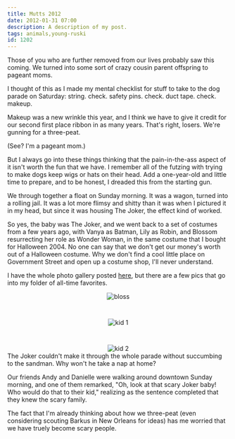 ```yaml
---
title: Mutts 2012
date: 2012-01-31 07:00
description: A description of my post.
tags: animals,young-ruski
id: 1202
---
```

Those of you who are further removed from our lives probably saw this coming. We turned into some sort of crazy cousin parent offspring to pageant moms.

I thought of this as I made my mental checklist for stuff to take to the dog parade on Saturday:  string.  check.  safety pins.  check.  duct tape.  check.  makeup.

Makeup was a new wrinkle this year, and I think we have to give it credit for our second first place ribbon in as many years.  That's right, losers.  We're gunning for a three-peat.

(See?  I'm a pageant mom.)

But I always go into these things thinking that the pain-in-the-ass aspect of it isn't worth the fun that we have.  I remember all of the futzing with trying to make dogs keep wigs or hats on their head.  Add a one-year-old and little time to prepare, and to be honest, I dreaded this from the starting gun.

We through together a float on Sunday morning.  It was a wagon, turned into a rolling jail.  It was a lot more flimsy and shitty than it was when I pictured it in my head, but since it was housing The Joker, the effect kind of worked.

So yes, the baby was The Joker, and we went back to a set of costumes from a few years ago, with Vanya as Batman, Lily as Robin, and Blossom resurrecting her role as Wonder Woman, in the same costume that I bought for Halloween 2004.  No one can say that we don't get our money's worth out of a Halloween costume.  Why we don't find a cool little place on Government Street and open up a costume shop, I'll never understand.

I have the whole photo gallery posted <a href="/pgHome.php">here</a>, but there are a few pics that go into my folder of all-time favorites.

<div style="text-align:center; margin-left:auto;margin-right:auto; display:block;"><img src="http://theskinnyonbenny.com/img/gal/085%20-%20Krewe%20of%20Mutts%202012/resIMG_20120129_1469.JPG" alt="bloss"></div>

<div style="text-align:center; margin-left:auto;margin-right:auto;margin-top:3em;margin-bottom:3em; display:block;"><img src="http://theskinnyonbenny.com/img/gal/085%20-%20Krewe%20of%20Mutts%202012/resIMG_20120129_1489.JPG" alt="kid 1"></div>

<div style="text-align:center; margin-left:auto;margin-right:auto; display:block;"><img src="http://theskinnyonbenny.com/img/gal/085%20-%20Krewe%20of%20Mutts%202012/resIMG_20120129_1503.JPG" alt="kid 2"></div>

<div class="caption">The Joker couldn't make it through the whole parade without succumbing to the sandman.  Why won't he take a nap at home?</div>

Our friends Andy and Danielle were walking around downtown Sunday morning, and one of them remarked, "Oh, look at that scary Joker baby!  Who would do that to their kid," realizing as the sentence completed that they knew the scary family.

The fact that I'm already thinking about how we three-peat (even considering scouting Barkus in New Orleans for ideas) has me worried that we have truely become scary people.